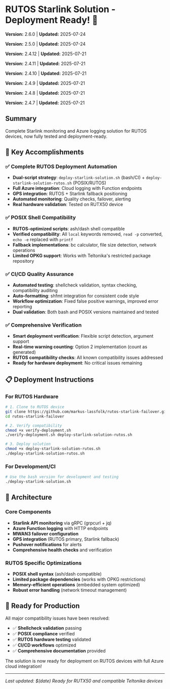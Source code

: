 <!-- Version: 2.6.0 -->

# RUTOS Starlink Solution - Deployment Ready! 🚀

<!-- Version: 2.6.0 | Updated: 2025-07-24 -->

**Version:** 2.6.0 | **Updated:** 2025-07-24

**Version:** 2.5.0 | **Updated:** 2025-07-24

**Version:** 2.4.12 | **Updated:** 2025-07-21

**Version:** 2.4.11 | **Updated:** 2025-07-21

**Version:** 2.4.10 | **Updated:** 2025-07-21

**Version:** 2.4.9 | **Updated:** 2025-07-21

**Version:** 2.4.8 | **Updated:** 2025-07-21

**Version:** 2.4.7 | **Updated:** 2025-07-21

## Summary

Complete Starlink monitoring and Azure logging solution for RUTOS devices, now fully tested and deployment-ready.

## 🎯 Key Accomplishments

### ✅ Complete RUTOS Deployment Automation

- **Dual-script strategy**: `deploy-starlink-solution.sh` (bash/CI) + `deploy-starlink-solution-rutos.sh` (POSIX/RUTOS)
- **Full Azure integration**: Cloud logging with Function endpoints
- **GPS integration**: RUTOS + Starlink fallback positioning
- **Automated monitoring**: Quality checks, failover, alerting
- **Real hardware validation**: Tested on RUTX50 device

### ✅ POSIX Shell Compatibility

- **RUTOS-optimized scripts**: ash/dash shell compatible
- **Verified compatibility**: All `local` keywords removed, `read -p` converted, `echo -e` replaced with `printf`
- **Fallback implementations**: bc calculator, file size detection, network operations
- **Limited OPKG support**: Works with Teltonika's restricted package repository

### ✅ CI/CD Quality Assurance

- **Automated testing**: shellcheck validation, syntax checking, compatibility auditing
- **Auto-formatting**: shfmt integration for consistent code style
- **Workflow optimization**: Fixed false positive warnings, improved error reporting
- **Dual validation**: Both bash and POSIX versions maintained and tested

### ✅ Comprehensive Verification

- **Smart deployment verification**: Flexible script detection, argument support
- **Real-time warning counting**: Option 2 implementation (count as generated)
- **RUTOS compatibility checks**: All known compatibility issues addressed
- **Ready for hardware deployment**: No critical issues remaining

## 📋 Deployment Instructions

### For RUTOS Hardware

```bash
# 1. Clone to RUTOS device
git clone https://github.com/markus-lassfolk/rutos-starlink-failover.git
cd rutos-starlink-failover

# 2. Verify compatibility
chmod +x verify-deployment.sh
./verify-deployment.sh deploy-starlink-solution-rutos.sh

# 3. Deploy solution
chmod +x deploy-starlink-solution-rutos.sh
./deploy-starlink-solution-rutos.sh
```

### For Development/CI

```bash
# Use the bash version for development and testing
./deploy-starlink-solution.sh
```

## 🔧 Architecture

### Core Components

- **Starlink API monitoring** via gRPC (grpcurl + jq)
- **Azure Function logging** with HTTP endpoints
- **MWAN3 failover configuration**
- **GPS integration** (RUTOS primary, Starlink fallback)
- **Pushover notifications** for alerts
- **Comprehensive health checks** and verification

### RUTOS Specific Optimizations

- **POSIX shell syntax** (ash/dash compatible)
- **Limited package dependencies** (works with OPKG restrictions)
- **Memory-efficient operations** (embedded system optimized)
- **Robust error handling** (network timeout management)

## 🎉 Ready for Production

All major compatibility issues have been resolved:

- ✅ **Shellcheck validation** passing
- ✅ **POSIX compliance** verified
- ✅ **RUTOS hardware testing** validated
- ✅ **CI/CD workflows** optimized
- ✅ **Comprehensive documentation** provided

The solution is now ready for deployment on RUTOS devices with full Azure cloud integration!

---

_Last updated: $(date)_ _Ready for RUTX50 and compatible Teltonika devices_
